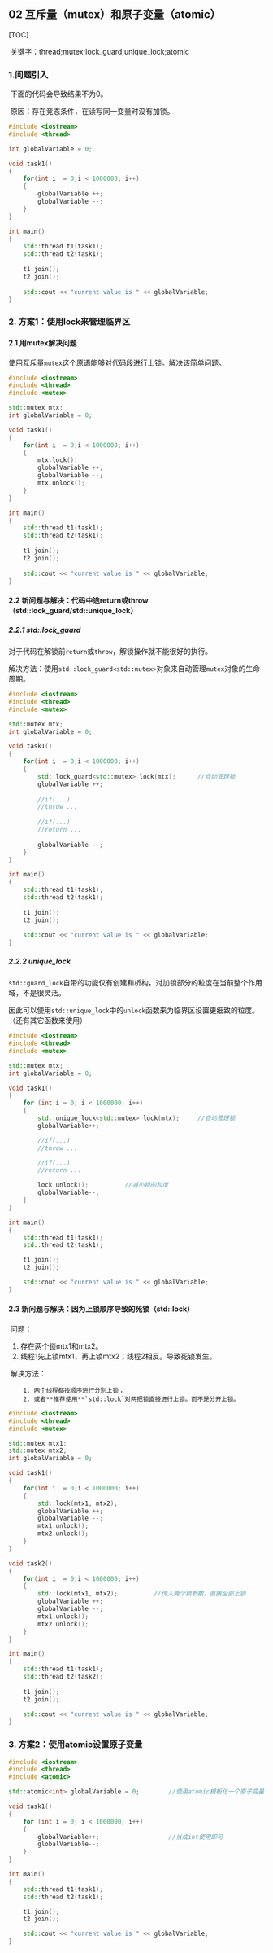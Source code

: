 ## 02 互斥量（mutex）和原子变量（atomic）

[TOC]

​	关键字：thread;mutex;lock_guard;unique_lock;atomic

### 1.问题引入

​	下面的代码会导致结果不为0。

​	原因：存在竞态条件，在读写同一变量时没有加锁。

```C++
#include <iostream>
#include <thread>

int globalVariable = 0;

void task1()
{
    for(int i  = 0;i < 1000000; i++)
    {
        globalVariable ++;
        globalVariable --;
    }
}

int main()
{
	std::thread t1(task1);
    std::thread t2(task1);
    
    t1.join();
    t2.join();
    
    std::cout << "current value is " << globalVariable;
}
```

### 2. 方案1：使用lock来管理临界区

#### 2.1 用mutex解决问题

​	使用互斥量`mutex`这个原语能够对代码段进行上锁。解决该简单问题。

```C++
#include <iostream>
#include <thread>
#include <mutex>

std::mutex mtx;
int globalVariable = 0;

void task1()
{
    for(int i  = 0;i < 1000000; i++)
    {
        mtx.lock();
        globalVariable ++;
        globalVariable --;
        mtx.unlock();
    }
}

int main()
{
	std::thread t1(task1);
    std::thread t2(task1);
    
    t1.join();
    t2.join();
    
    std::cout << "current value is " << globalVariable;
}
```

#### 2.2 新问题与解决：代码中途return或throw（std::lock_guard/std::unique_lock）

##### 2.2.1 std::lock_guard

​	对于代码在解锁前`return`或`throw`，解锁操作就不能很好的执行。

​	解决方法：使用`std::lock_guard<std::mutex>`对象来自动管理`mutex`对象的生命周期。

```C++
#include <iostream>
#include <thread>
#include <mutex>

std::mutex mtx;
int globalVariable = 0;

void task1()
{
    for(int i  = 0;i < 1000000; i++)
    {
        std::lock_guard<std::mutex> lock(mtx);		//自动管理锁
        globalVariable ++;
        
        //if(...)
        //throw ...
        
        //if(...)
        //return ...
        
        globalVariable --;
    }
}

int main()
{
	std::thread t1(task1);
    std::thread t2(task1);
    
    t1.join();
    t2.join();
    
    std::cout << "current value is " << globalVariable;
}
```

##### 2.2.2 unique_lock

​	`std::guard_lock`自带的功能仅有创建和析构，对加锁部分的粒度在当前整个作用域，不是很灵活。

​	因此可以使用`std::unique_lock`中的`unlock`函数来为临界区设置更细致的粒度。（还有其它函数来使用）

```C++
#include <iostream>
#include <thread>
#include <mutex>

std::mutex mtx;
int globalVariable = 0;

void task1()
{
    for (int i = 0; i < 1000000; i++)
    {
        std::unique_lock<std::mutex> lock(mtx);		//自动管理锁
        globalVariable++;

        //if(...)
        //throw ...

        //if(...)
        //return ...

        lock.unlock();          //减小锁的粒度
        globalVariable--;
    }
}

int main()
{
    std::thread t1(task1);
    std::thread t2(task1);

    t1.join();
    t2.join();

    std::cout << "current value is " << globalVariable;
}
```

#### 2.3 新问题与解决：因为上锁顺序导致的死锁（std::lock）

​	问题：

1. 存在两个锁mtx1和mtx2。
2. 线程1先上锁mtx1，再上锁mtx2；线程2相反。导致死锁发生。



​	解决方法：

		1. 两个线程都按顺序进行分别上锁；
		2. 或者**推荐使用**`std::lock`对两把锁直接进行上锁。而不是分开上锁。

```C++
#include <iostream>
#include <thread>
#include <mutex>

std::mutex mtx1;
std::mutex mtx2;
int globalVariable = 0;

void task1()
{
    for(int i  = 0;i < 1000000; i++)
    {
        std::lock(mtx1, mtx2);
        globalVariable ++;
        globalVariable --;
        mtx1.unlock();
        mtx2.unlock();
    }
}

void task2()
{
    for(int i  = 0;i < 1000000; i++)
    {
        std::lock(mtx1, mtx2);			//传入两个锁参数，直接全部上锁
        globalVariable ++;
        globalVariable --;
        mtx1.unlock();
        mtx2.unlock();
    }
}

int main()
{
	std::thread t1(task1);
    std::thread t2(task2);
    
    t1.join();
    t2.join();
    
    std::cout << "current value is " << globalVariable;
}
```

### 3. 方案2：使用atomic设置原子变量

```C++
#include <iostream>
#include <thread>
#include <atomic>

std::atomic<int> globalVariable = 0;		//使用atomic模板化一个原子变量

void task1()
{
    for (int i = 0; i < 1000000; i++)
    {
        globalVariable++;					//当成int使用即可
        globalVariable--;
    }
}

int main()
{
    std::thread t1(task1);
    std::thread t2(task1);

    t1.join();
    t2.join();

    std::cout << "current value is " << globalVariable;
}
```

